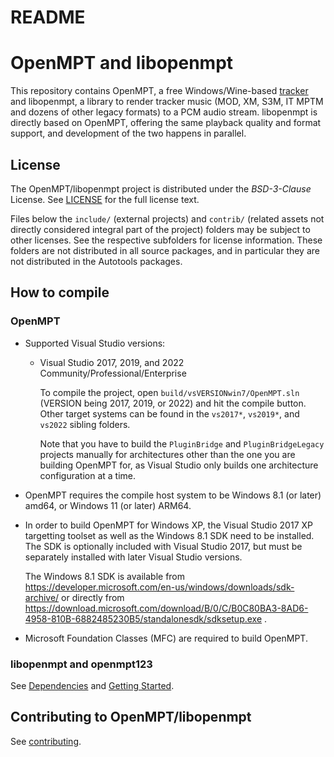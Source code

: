 
README
======


OpenMPT and libopenmpt
======================

This repository contains OpenMPT, a free Windows/Wine-based
[tracker](https://en.wikipedia.org/wiki/Music_tracker) and libopenmpt,
a library to render tracker music (MOD, XM, S3M, IT MPTM and dozens of other
legacy formats) to a PCM audio stream. libopenmpt is directly based on OpenMPT,
offering the same playback quality and format support, and development of the
two happens in parallel.


License
-------

The OpenMPT/libopenmpt project is distributed under the *BSD-3-Clause* License.
See [LICENSE](LICENSE) for the full license text.

Files below the `include/` (external projects) and `contrib/` (related assets
not directly considered integral part of the project) folders may be subject to
other licenses. See the respective subfolders for license information. These
folders are not distributed in all source packages, and in particular they are
not distributed in the Autotools packages.


How to compile
--------------


### OpenMPT

 -  Supported Visual Studio versions:

     -  Visual Studio 2017, 2019, and 2022 Community/Professional/Enterprise

        To compile the project, open `build/vsVERSIONwin7/OpenMPT.sln` (VERSION
        being 2017, 2019, or 2022) and hit the compile button. Other target
        systems can be found in the `vs2017*`, `vs2019*`, and `vs2022` sibling
        folders.

        Note that you have to build the `PluginBridge` and `PluginBridgeLegacy`
        projects manually for architectures other than the one you are building
        OpenMPT for, as Visual Studio only builds one architecture configuration
        at a time.

 -  OpenMPT requires the compile host system to be Windows 8.1 (or later) amd64,
    or Windows 11 (or later) ARM64.

 -  In order to build OpenMPT for Windows XP, the Visual Studio 2017 XP 
    targetting toolset as well as the Windows 8.1 SDK need to be installed. The
    SDK is optionally included with Visual Studio 2017, but must be separately
    installed with later Visual Studio versions.

    The Windows 8.1 SDK is available from
    <https://developer.microsoft.com/en-us/windows/downloads/sdk-archive/> or
    directly from
    <https://download.microsoft.com/download/B/0/C/B0C80BA3-8AD6-4958-810B-6882485230B5/standalonesdk/sdksetup.exe>
    .

 -  Microsoft Foundation Classes (MFC) are required to build OpenMPT.


### libopenmpt and openmpt123

See [Dependencies](libopenmpt/dox/dependencies.md) and
[Getting Started](libopenmpt/dox/gettingstarted.md).


Contributing to OpenMPT/libopenmpt
----------------------------------


See [contributing](doc/contributing.md).


